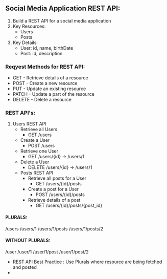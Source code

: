 ## Social Media Application REST API:
1. Build a REST API for a social media application
2. Key Resources: 
    - Users
    - Posts
3. Key Details: 
    - User: id, name, birthDate
    - Post: id, description

### Reqyest Methods for REST API:
- GET - Retrieve details of  a resource 
- POST - Create a new resource 
- PUT - Update an existing resource 
- PATCH - Update a part of the resource 
- DELETE - Delete a resource 

### REST API's: 

1. Users REST API
    - Retrieve all Users
      - GET /users
    - Create a User
      - POST /users
    - Retrieve one User
      - GET /users/{id} -> /users/1
    - Delete a User
      - DELETE /users/{id} -> /users/1
    - Posts REST API
      - Retrieve all posts for a User
        - GET /users/{id}/posts
      - Create a post for a User
        - POST /users/{id}/posts
      - Retrieve details of a post
        - GET /users/{id}/posts/{post_id}

#### PLURALS:

/users
/users/1
/users/1/posts
/users/1/posts/2

#### WITHOUT PLURALS:

/user
/user/1
/user/1/post
/user/1/post/2

- REST API Best Practice : Use Plurals where resource are being fetched and posted
- 